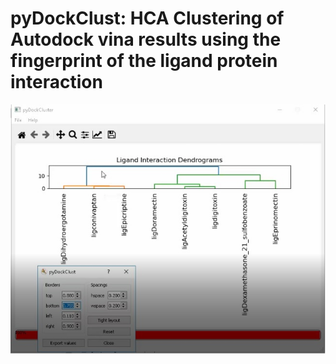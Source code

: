# pyDockClust: HCA Clustering of Autodock vina results using the fingerprint of the ligand protein interaction 
<img src="https://github.com/amir1715/pyDockClust/blob/master/img/demo.jpg" width="600">
